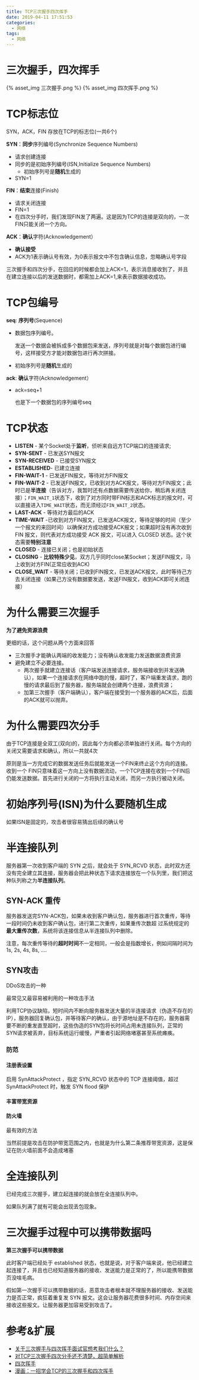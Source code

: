 ```yaml
---
title: TCP三次握手四次挥手
date: 2019-04-11 17:51:53
categories:
  - 网络
tags:
  - 网络
---
```


# 三次握手，四次挥手

{% asset_img 三次握手.png %}
{% asset_img 四次挥手.png %}

# TCP标志位

SYN，ACK，FIN 存放在TCP的标志位(一共6个)

**SYN**：**同步**序列编号(Synchronize Sequence Numbers)

- 请求创建连接
- 同步的是初始序列编号(ISN,Initialize Sequence Numbers)
	- 初始序列号是**随机**生成的
- SYN=1

**FIN**：**结束**连接(Finish)

- 请求关闭连接
- FIN=1
- 在四次分手时，我们发现FIN发了两遍。这是因为TCP的连接是双向的，一次FIN只能关闭一个方向。

**ACK**：**确认**字符(Acknowledgement）

- **确认接受**
- ACK为1表示确认号有效，为0表示报文中不包含确认信息，忽略确认号字段

三次握手和四次分手，在回应的时候都会加上ACK=1，表示消息接收到了，并且在建立连接以后的发送数据时，都需加上ACK=1,来表示数据接收成功。

# TCP包编号

**seq**: **序列号**(Sequence)

- 数据包序列编号。

	发送一个数据会被拆成多个数据包来发送，序列号就是对每个数据包进行编号，这样接受方才能对数据包进行再次拼接。

- 初始序列号是**随机**生成的

**ack**: **确认**字符(Acknowledgement）

- ack=seq+1

	也是下一个数据包的序列编号seq

# TCP状态

- **LISTEN** - 某个Socket处于**监听**，侦听来自远方TCP端口的连接请求;
- **SYN-SENT** - 已发送SYN报文
- **SYN-RECEIVED** - 已接受SYN报文
- **ESTABLISHED**- 已建立连接
- **FIN-WAIT-1** - 已发送FIN报文，等待对方FIN报文
- **FIN-WAIT-2** - 已发送FIN报文，已收到对方ACK报文，等待对方FIN报文；此时已是**半连接**（告诉对方，我暂时还有点数据需要传送给你，稍后再关闭连接）；`FIN_WAIT_1`状态下，收到了对方同时带FIN标志和ACK标志的报文时，可以直接进入`TIME_WAIT`状态，而无须经过`FIN_WAIT_2`状态。
- **LAST-ACK** - 等待对方最后的ACK
- **TIME-WAIT** -已收到对方FIN报文，已发送ACK报文，等待足够的时间（至少一个报文的来回时间）以确保对方成功接受ACK报文；如果超时没有再次收到 FIN 报文，则代表对方成功接受 ACK 报文，可以进入 CLOSED 状态。这个状态需要**特别注意**
- **CLOSED** - 连接已关闭；也是初始状态
- **CLOSING** - **比较特殊少见**，双方几乎同时close某Socket；发送FIN报文，马上收到对方FIN(正常应收到ACK)
- **CLOSE_WAIT** - 等待关闭；已收到FIN报文，已发送ACK报文，此时等待己方去关闭连接（如果己方没有数据要发送，发送FIN报文，收到ACK即可关闭连接）

# 为什么需要三次握手

**为了避免资源浪费**

更细的话，这个问题从两个方面来回答

- 三次握手才能确认两端的收发能力；没有确认收发能力发送数据浪费资源
- 避免建立不必要连接。
	- 两次握手就建立连接话（客户端发送连接请求，服务端接收到并发送确认），如果一个连接请求在网络中跑的慢，超时了，客户端重发请求，跑的慢的请求最后到了服务器，服务端就会创建两个连接，浪费资源；
	- 加第三次握手（客户端确认），客户端在接受到一个服务器的ACK后，后面的ACK就可以抛弃。

# 为什么需要四次分手

由于TCP连接是全双工(双向)的，因此每个方向都必须单独进行关闭。每个方向的关闭又需要请求和确认，所以一共就4次

原则是当一方完成它的数据发送任务后就能发送一个FIN来终止这个方向的连接。收到一个 FIN只意味着这一方向上没有数据流动，一个TCP连接在收到一个FIN后仍能发送数据。首先进行关闭的一方将执行主动关闭，而另一方执行被动关闭。

# 初始序列号(ISN)为什么要随机生成

如果ISN是固定的，攻击者很容易猜出后续的确认号

# 半连接队列

服务器第一次收到客户端的 SYN 之后，就会处于 SYN_RCVD 状态，此时双方还没有完全建立其连接，服务器会把此种状态下请求连接放在一个队列里，我们把这种队列称之为**半连接队列**。

## SYN-ACK 重传

服务器发送完SYN-ACK包，如果未收到客户确认包，服务器进行首次重传，等待一段时间仍未收到客户确认包，进行第二次重传，如果重传次数超 过系统规定的**最大重传次数**，系统将该连接信息从半连接队列中删除。

注意，每次重传等待的**超时时间**不一定相同，一般会是指数增长，例如间隔时间为 1s, 2s, 4s, 8s, ….

## SYN攻击

DDoS攻击的一种

最常见又最容易被利用的一种攻击手法

利用TCP协议缺陷，短时间内不断向服务器发送大量的半连接请求（伪造不存在的IP），服务器回复确认包，并等待客户的确认，由于源地址是不存在的，服务器需要不断的重发直至超时，这些伪造的SYN包将长时间占用未连接队列，正常的SYN请求被丢弃，目标系统运行缓慢，严重者引起网络堵塞甚至系统瘫痪。

### 防范

#### 注册表设置 

启用 SynAttackProtect ，指定 SYN_RCVD 状态中的 TCP 连接阈值，超过 SynAttackProtect 时，触发 SYN flood 保护

#### 丰富带宽资源

#### 防火墙

最有效的方法

当然前提是攻击在防护带宽范围之内，也就是为什么第二条推荐带宽资源，这是保证在防火墙前面不会造成堵塞

# 全连接队列

已经完成三次握手，建立起连接的就会放在全连接队列中。

如果队列满了就有可能会出现丢包现象。

# 三次握手过程中可以携带数据吗

**第三次握手可以携带数据**

此时客户端已经处于 established 状态，也就是说，对于客户端来说，他已经建立起连接了，并且也已经知道服务器的接收、发送能力是正常的了，所以能携带数据页没啥毛病。

假如第一次握手可以携带数据的话，恶意攻击者根本就不理服务器的接收、发送能力是否正常，疯狂着重复发 SYN 报文。这会让服务器花费很多时间、内存空间来接收这些报文。让服务器更加容易受到攻击了。

# 参考&扩展

- [关于三次握手与四次挥手面试官想考我们什么？](https://juejin.im/post/5caed6925188251ac6386c7b)
- [对TCP三次握手四次分手还不清楚，超简单解析](https://baijiahao.baidu.com/s?id=1593714120815701015&wfr=spider&for=pc)
- [四次挥手](https://baike.baidu.com/item/%E5%9B%9B%E6%AC%A1%E6%8C%A5%E6%89%8B/7794287?fr=aladdin#2)
- [漫画：一招学会TCP的三次握手和四次挥手](https://juejin.im/post/5cb93204f265da039955d770)


